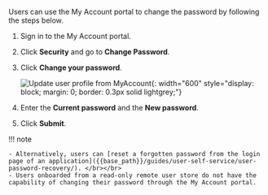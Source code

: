 <!-- markdownlint-disable-next-line -->

Users can use the My Account portal to change the password by following the steps below.

1. Sign in to the My Account portal.

2. Click **Security** and go to **Change Password**.

3. Click **Change your password**.

      ![Update user profile from MyAccount]({{base_path}}/assets/img/guides/organization/self-service/myaccount/change-password.png){: width="600" style="display: block; margin: 0; border: 0.3px solid lightgrey;"}

4. Enter the **Current password** and the **New password**.

5. Click **Submit**.

!!! note

    - Alternatively, users can [reset a forgotten password from the login page of an application]({{base_path}}/guides/user-self-service/user-password-recovery/). </br></br>
    - Users onboarded from a read-only remote user store do not have the capability of changing their password through the My Account portal.
